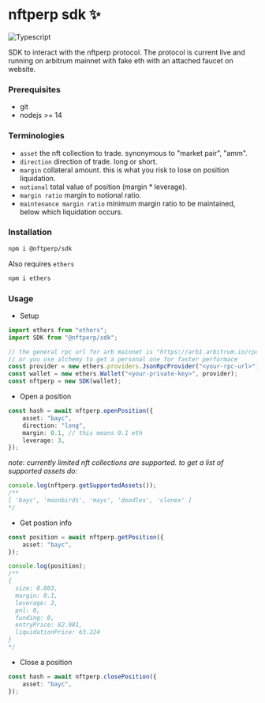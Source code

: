 # nftperp sdk ✨

![Typescript](https://img.shields.io/badge/TypeScript-007ACC?style=for-the-badge&logo=typescript&logoColor=white)

SDK to interact with the nftperp protocol.
The protocol is current live and running on arbitrum mainnet with fake eth with an attached faucet on website.

### Prerequisites

-   git
-   nodejs >= 14

### Terminologies

-   `asset` the nft collection to trade. synonymous to "market pair", "amm".
-   `direction` direction of trade. long or short.
-   `margin` collateral amount. this is what you risk to lose on position liquidation.
-   `notional` total value of position (margin \* leverage).
-   `margin ratio` margin to notional ratio.
-   `maintenance margin ratio` minimum margin ratio to be maintained, below which liquidation occurs.

### Installation

```sh
npm i @nftperp/sdk
```

Also requires `ethers`

```sh
npm i ethers
```

### Usage

-   Setup

```ts
import ethers from "ethers";
import SDK from "@nftperp/sdk";

// the general rpc url for arb mainnet is "https://arb1.arbitrum.io/rpc"
// or you use alchemy to get a personal one for faster performace
const provider = new ethers.providers.JsonRpcProvider("<your-rpc-url>");
const wallet = new ethers.Wallet("<your-private-key>", provider);
const nftperp = new SDK(wallet);
```

-   Open a position

```ts
const hash = await nftperp.openPosition({
    asset: "bayc",
    direction: "long",
    margin: 0.1, // this means 0.1 eth
    leverage: 3,
});
```

_note_: _currently limited nft collections are supported. to get a list of supported assets do:_

```ts
console.log(nftperp.getSupportedAssets());
/**
[ 'bayc', 'moonbirds', 'mayc', 'doodles', 'clonex' ]
*/
```

-   Get postion info

```ts
const position = await nftperp.getPosition({
    asset: "bayc",
});

console.log(position);
/**
{
  size: 0.003,
  margin: 0.1,
  leverage: 3,
  pnl: 0,
  funding: 0,
  entryPrice: 82.981,
  liquidationPrice: 63.224
}
*/
```

-   Close a position

```ts
const hash = await nftperp.closePosition({
    asset: "bayc",
});
```
